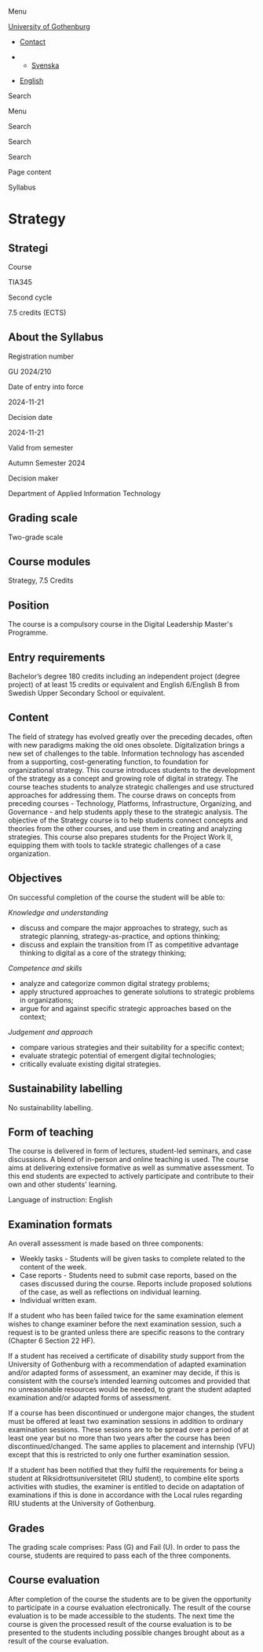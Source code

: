 Menu

[University of Gothenburg](https://www.gu.se/en)

- [Contact](https://www.gu.se/en/contact)

- - [Svenska](https://www.gu.se/studera/hitta-utbildning/strategi-tia345/kursplan/ed101975-9060-11ef-9b57-c24d3b124098)
- [English](https://www.gu.se/en/study-gothenburg/strategy-tia345/syllabus/ed101975-9060-11ef-9b57-c24d3b124098)

Search


Menu


Search


Search

Search

Page content

Syllabus


# Strategy

## Strategi

Course


TIA345


Second cycle


7.5 credits (ECTS)


## About the Syllabus

Registration number


GU 2024/210


Date of entry into force


2024-11-21


Decision date


2024-11-21


Valid from semester


Autumn Semester 2024


Decision maker


Department of Applied Information Technology


## Grading scale

Two-grade scale


## Course modules

Strategy, 7.5 Credits


## Position

The course is a compulsory course in the Digital Leadership Master's Programme.

## Entry requirements

Bachelor’s degree 180 credits including an independent project (degree project) of at least 15 credits or equivalent and English 6/English B from Swedish Upper Secondary School or equivalent.

## Content

The field of strategy has evolved greatly over the preceding decades, often with new paradigms making the old ones obsolete. Digitalization brings a new set of challenges to the table. Information technology has ascended from a supporting, cost-generating function, to foundation for organizational strategy. This course introduces students to the development of the strategy as a concept and growing role of digital in strategy. The course teaches students to analyze strategic challenges and use structured approaches for addressing them. The course draws on concepts from preceding courses - Technology, Platforms, Infrastructure, Organizing, and Governance - and help students apply these to the strategic analysis. The objective of the Strategy course is to help students connect concepts and theories from the other courses, and use them in creating and analyzing strategies. This course also prepares students for the Project Work II, equipping them with tools to tackle strategic challenges of a case organization.

## Objectives

On successful completion of the course the student will be able to:

_Knowledge and understanding_

- discuss and compare the major approaches to strategy, such as strategic planning, strategy-as-practice, and options thinking;
- discuss and explain the transition from IT as competitive advantage thinking to digital as a core of the strategy thinking;

_Competence and skills_

- analyze and categorize common digital strategy problems;
- apply structured approaches to generate solutions to strategic problems in organizations;
- argue for and against specific strategic approaches based on the context;

_Judgement and approach_

- compare various strategies and their suitability for a specific context;
- evaluate strategic potential of emergent digital technologies;
- critically evaluate existing digital strategies.

## Sustainability labelling

No sustainability labelling.


## Form of teaching

The course is delivered in form of lectures, student-led seminars, and case discussions. A blend of in-person and online teaching is used. The course aims at delivering extensive formative as well as summative assessment. To this end students are expected to actively participate and contribute to their own and other students' learning.

Language of instruction: English

## Examination formats

An overall assessment is made based on three components:

- Weekly tasks - Students will be given tasks to complete related to the content of the week.
- Case reports - Students need to submit case reports, based on the cases discussed during the course. Reports include proposed solutions of the case, as well as reflections on individual learning.
- Individual written exam.

If a student who has been failed twice for the same examination element wishes to change examiner before the next examination session, such a request is to be granted unless there are specific reasons to the contrary (Chapter 6 Section 22 HF).

If a student has received a certificate of disability study support from the University of Gothenburg with a recommendation of adapted examination and/or adapted forms of assessment, an examiner may decide, if this is consistent with the course’s intended learning outcomes and provided that no unreasonable resources would be needed, to grant the student adapted examination and/or adapted forms of assessment.

If a course has been discontinued or undergone major changes, the student must be offered at least two examination sessions in addition to ordinary examination sessions. These sessions are to be spread over a period of at least one year but no more than two years after the course has been discontinued/changed. The same applies to placement and internship (VFU) except that this is restricted to only one further examination session.

If a student has been notified that they fulfil the requirements for being a student at Riksidrottsuniversitetet (RIU student), to combine elite sports activities with studies, the examiner is entitled to decide on adaptation of examinations if this is done in accordance with the Local rules regarding RIU students at the University of Gothenburg.

## Grades

The grading scale comprises: Pass (G) and Fail (U). In order to pass the course, students are required to pass each of the three components.

## Course evaluation

After completion of the course the students are to be given the opportunity to participate in a course evaluation electronically. The result of the course evaluation is to be made accessible to the students. The next time the course is given the processed result of the course evaluation is to be presented to the students including possible changes brought about as a result of the course evaluation.